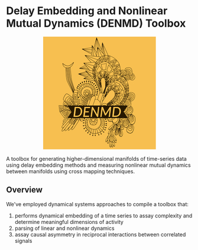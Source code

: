 # Delay Embedding and Nonlinear Mutual Dynamics (DENMD) Toolbox
<!-- ![Model](assets/DENMD-logos_3.jpeg) -->

<p align="center">
<img src="https://github.com/ParhamP/DENMD/blob/main/assets/DENMD-logos_3.jpeg?raw=true">
</p>


A toolbox for generating higher-dimensional manifolds of time-series data using delay embedding methods and measuring nonlinear mutual dynamics between manifolds using cross mapping techniques.

## Overview

We've employed dynamical systems approaches to compile a toolbox that:
1. performs dynamical embedding of a time series to assay complexity and determine meaningful dimensions of activity
2. parsing of linear and nonlinear dynamics
3. assay causal asymmetry in reciprocal interactions between correlated signals
